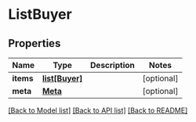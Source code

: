 # ListBuyer

## Properties
Name | Type | Description | Notes
------------ | ------------- | ------------- | -------------
**items** | [**list[Buyer]**](Buyer.md) |  | [optional] 
**meta** | [**Meta**](Meta.md) |  | [optional] 

[[Back to Model list]](../README.md#documentation-for-models) [[Back to API list]](../README.md#documentation-for-api-endpoints) [[Back to README]](../README.md)



